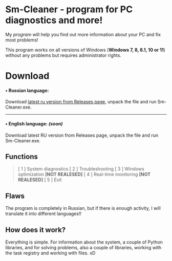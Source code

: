 # Sm-Cleaner - program for PC diagnostics and more!
My *program* will help you find out more information about your PC and fix most problems!

This program works on all versions of Windows (**Windows 7, 8, 8.1, 10 or 11**) without any problems but requires administrator rights.

# Download

#### &bull; Russian language:
Download [latest ru version from Releases page](https://github.com/Wounsee/SmCleaner/releases/tag/SmCleaner "latest ru version from Releases page"), unpack the file and run Sm-Cleaner.exe.

---

#### &bull; English language: *(soon)* 
Download latest RU version from Releases page, unpack the file and run Sm-Cleaner.exe.



## Functions
> [ 1 ] System diagnostics
> [ 2 ] Troubleshooting
[ 3 ] Windows optimization **[NOT REALESED]**
[ 4 ] Real-time monitoring **[NOT REALESED]**
[ 5 ] Exit

## Flaws
The program is completely in Russian, but if there is enough activity, I will translate it into different languages!!

## How does it work?
Everything is simple. For information about the system, a couple of Python libraries, and for solving problems, also a couple of libraries, working with the task registry and working with files. xD
